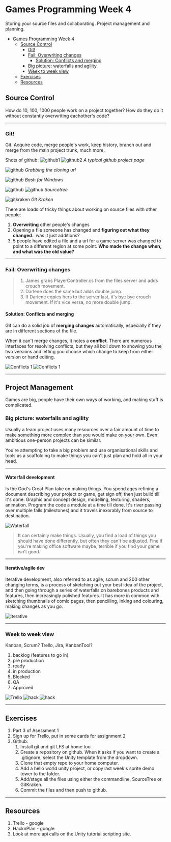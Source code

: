 # Games Programming Week 4

 Storing your source files and collaborating. Project management and planning.


<!-- @import "[TOC]" {cmd="toc" depthFrom=1 depthTo=6 orderedList=false} -->

<!-- code_chunk_output -->

* [Games Programming Week 4](#games-programming-week-4)
	* [Source Control](#source-control)
		* [Git!](#git)
		* [Fail: Overwriting changes](#fail-overwriting-changes)
			* [Solution: Conflicts and merging](#solution-conflicts-and-merging)
		* [Big picture: waterfalls and agility](#big-picture-waterfalls-and-agility)
		* [Week to week view](#week-to-week-view)
	* [Exercises](#exercises)
	* [Resources](#resources)

<!-- /code_chunk_output -->


## Source Control

How do 10, 100, 1000 people work on a project together? How do they do it without constantly overwriting eachother's code?
___

### Git!

Git. Acquire code, merge people's work, keep history, branch out and merge from the main project trunk, much more.

Shots of github:
![github1](assets/week4/github1.png)
![github2](assets/week4/github2.png)
_A typical github project page_

![github](assets/week4/git_clone.png)
_Grabbing the cloning url_

![github](assets/week4/git_clone_bash.png)
_Bash for Windows_

![github](assets/week4/git_clone_sourcetree.png)
![github](assets/week4/git_sourcetree.png)
_Sourcetree_

![gitkraken](assets/week4/git_kraken.png)
_Git Kraken_

There are loads of tricky things about working on source files with other people:

1. **Overwriting** other people's changes
2. Opening a file someone has changed and **figuring out what they changed**.. was it just additions?
3. 5 people have edited a file and a url for a game server was changed to point to a different region at some point. **Who made the change when, and what was the old value?**
___

### Fail: Overwriting changes

> 1. James grabs PlayerController.cs from the files server and adds crouch movement.
> 2. Darlene does the  same but adds double jump.
> 3. If Darlene copies hers to the server last, it's bye bye crouch movement. If it's vice versa, no more double jump.

#### Solution: Conflicts and merging

Git can do a solid job of **merging changes** automatically, especially if they are in different sections of the file.

When it can't merge changes, it notes a **conflict**. There are numerous interfaces for resolving conflicts, but they all boil down to showing you the two versions and letting you choose which change to keep from either version or hand editing.

![Conflicts 1](assets/week4/conflicts1.png)
![Conflicts 1](assets/week4/conflicts2.png)

___

 ## Project Management

Games are big, people have their own ways of working, and making stuff is complicated.

### Big picture: waterfalls and agility

Usually a team project uses many resources over a fair amount of time to make something more complex than you would make on your own. Even ambitious one-person projects can be similar.

You're attempting to take a big problem and use organisational skills and tools as a scaffolding to make things you can't just plan and hold all in your head.

___

 #### Waterfall development 
 Is the God's Great Plan take on making things. You spend ages refining a document describing your project or game, get sign off, then just build till it's done. Graphic and concept design, modelling, texturing, shaders, animation. Program the code a module at a time till done. It's river passing over multiple falls (milestones) and it travels inexorably from source to destination. 
 
 ![Waterfall](assets/week4/waterfall_white.png)
 
 > It can certainly make things. Usually, you find a load of things you should have done differently, but often they can't be adjusted. Fine if you're making office software maybe, terrible if you find your game isn't good.
 
 ___

 #### Iterative/agile dev

Iterative development, also referred to as agile, scrum and 200 other changing terms, is a process of sketching out your best idea of the project, and then going through a series of waterfalls on barebones products and features, then increasingly polished features. It has more in common with sketching thumbnails of comic pages, then pencilling, inking and colouring, making changes as you go.

![Iterative](assets/week4/iterative_grey.png)

___

### Week to week view

Kanban, Scrum?
Trello, Jira, KanbanTool?

1. backlog (features to go in)
2. pre production
3. ready
4. in production
5. Blocked 
6. QA
7. Approved

![Trello](assets/week4/trello1.jpg)
![hack](assets/week4/hackplan_sprint1.png)
![hack](assets/week4/hackplan_metrics.png)

___

## Exercises

1. Part 3 of Asessment 1
2. Sign up for Trello, put in some cards for assignment 2
3. Github:
   1. Install git and git LFS at home too
   1. Greate a repository on github. When it asks if you want to create a .gitignore, select the Unity template from the dropdown.
   2. Clone that empty repo to your home computer.
   3. Add a hello world unity project, or copy last week's sprite demo tower to the folder.
   4. Add/stage all the files using either the commandline, SourceTree or GitKraken. 
   5. Commit the files and then push to github.

___

## Resources

1. Trello - google
2. HacknPlan - google
3. Look at more api calls on the Unity tutorial scripting site.